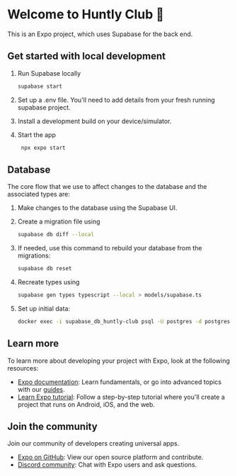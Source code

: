 # Welcome to Huntly Club 👋

This is an Expo project, which uses Supabase for the back end.

## Get started with local development

1. Run Supabase locally

   ```bash
   supabase start
   ```

2. Set up a .env file. You'll need to add details from your fresh running supabase project.

3. Install a development build on your device/simulator.

4. Start the app

   ```bash
    npx expo start
   ```

## Database

The core flow that we use to affect changes to the database and the associated types are:

1. Make changes to the database using the Supabase UI.

2. Create a migration file using

   ```bash
   supabase db diff --local
   ```

3. If needed, use this command to rebuild your database from the migrations:

   ```bash
   supabase db reset
   ```

4. Recreate types using

   ```bash
   supabase gen types typescript --local > models/supabase.ts
   ```

5. Set up initial data:

   ```bash
   docker exec -i supabase_db_huntly-club psql -U postgres -d postgres < supabase/seed/initial_data.sql
   ```


## Learn more

To learn more about developing your project with Expo, look at the following resources:

- [Expo documentation](https://docs.expo.dev/): Learn fundamentals, or go into advanced topics with our [guides](https://docs.expo.dev/guides).
- [Learn Expo tutorial](https://docs.expo.dev/tutorial/introduction/): Follow a step-by-step tutorial where you'll create a project that runs on Android, iOS, and the web.

## Join the community

Join our community of developers creating universal apps.

- [Expo on GitHub](https://github.com/expo/expo): View our open source platform and contribute.
- [Discord community](https://chat.expo.dev): Chat with Expo users and ask questions.

